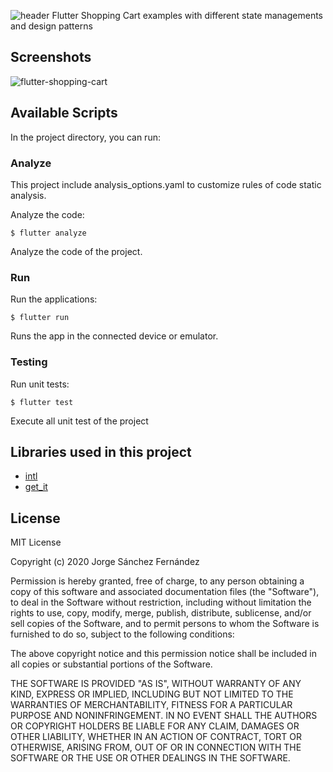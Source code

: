 ![header](https://user-images.githubusercontent.com/5593590/72217864-33b08780-3534-11ea-8fb9-929596298a5a.png)
Flutter Shopping Cart examples with different state managements and design patterns

## Screenshots

![flutter-shopping-cart](https://user-images.githubusercontent.com/5593590/73360208-b9f1fb00-42a2-11ea-90a0-116cb5c60fc2.png)

## Available Scripts

In the project directory, you can run:

### Analyze

This project include analysis_options.yaml to customize rules of code static analysis.

Analyze the code:

```
$ flutter analyze
```

Analyze the code of the project.

### Run

Run the applications:

```
$ flutter run
```

Runs the app in the connected device or emulator.

### Testing

Run unit tests:

```
$ flutter test
```

Execute all unit test of the project

## Libraries used in this project
* [intl](https://pub.dev/packages/intl)
* [get_it](https://pub.dev/packages/get_it)

## License

MIT License

Copyright (c) 2020 Jorge Sánchez Fernández

Permission is hereby granted, free of charge, to any person obtaining a copy
of this software and associated documentation files (the "Software"), to deal
in the Software without restriction, including without limitation the rights
to use, copy, modify, merge, publish, distribute, sublicense, and/or sell
copies of the Software, and to permit persons to whom the Software is
furnished to do so, subject to the following conditions:

The above copyright notice and this permission notice shall be included in all
copies or substantial portions of the Software.

THE SOFTWARE IS PROVIDED "AS IS", WITHOUT WARRANTY OF ANY KIND, EXPRESS OR
IMPLIED, INCLUDING BUT NOT LIMITED TO THE WARRANTIES OF MERCHANTABILITY,
FITNESS FOR A PARTICULAR PURPOSE AND NONINFRINGEMENT. IN NO EVENT SHALL THE
AUTHORS OR COPYRIGHT HOLDERS BE LIABLE FOR ANY CLAIM, DAMAGES OR OTHER
LIABILITY, WHETHER IN AN ACTION OF CONTRACT, TORT OR OTHERWISE, ARISING FROM,
OUT OF OR IN CONNECTION WITH THE SOFTWARE OR THE USE OR OTHER DEALINGS IN THE
SOFTWARE.
